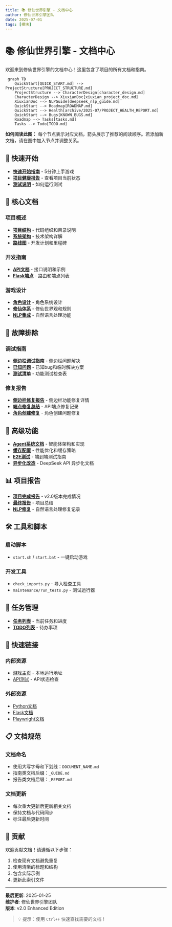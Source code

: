 ```yaml
---
title: 📚 修仙世界引擎 - 文档中心
author: 修仙世界引擎团队
date: 2025-07-01
tags: [模块]
---
```


# 📚 修仙世界引擎 - 文档中心

欢迎来到修仙世界引擎的文档中心！这里包含了项目的所有文档和指南。

```mermaid
 graph TD
    QuickStart[QUICK_START.md] --> ProjectStructure[PROJECT_STRUCTURE.md]
    ProjectStructure --> CharacterDesign[character_design.md]
    CharacterDesign --> XiuxianDoc[xiuxian_project_doc.md]
    XiuxianDoc --> NLPGuide[deepseek_nlp_guide.md]
    QuickStart --> Roadmap[ROADMAP.md]
    QuickStart --> Health[archive/2025-07/PROJECT_HEALTH_REPORT.md]
    QuickStart --> Bugs[KNOWN_BUGS.md]
    Roadmap --> Tasks[tasks.md]
    Tasks --> Todo[TODO.md]
```

**如何阅读此图：** 每个节点表示对应文档，箭头展示了推荐的阅读顺序。若添加新文档，请在图中加入节点并调整关系。

## 🚀 快速开始

- **[快速开始指南](./QUICK_START.md)** - 5分钟上手游戏
- **[项目健康报告](./archive/2025-07/PROJECT_HEALTH_REPORT.md)** - 查看项目当前状态
- **[测试说明](./development/TEST_INSTRUCTIONS.md)** - 如何运行测试

## 📖 核心文档

### 项目概述
- **[项目结构](./PROJECT_STRUCTURE.md)** - 代码组织和目录说明
- **[系统架构](./architecture/)** - 技术架构详解
- **[路线图](./ROADMAP.md)** - 开发计划和里程碑

### 开发指南
- **[API文档](./api/)** - 接口说明和示例
- **[Flask端点](./archive/2025-07/flask_endpoints.md)** - 路由和端点列表

### 游戏设计
- **[角色设计](./character_design.md)** - 角色系统设计
- **[修仙体系](./xiuxian_project_doc.md)** - 修仙世界观和规则
- **[NLP集成](./deepseek_nlp_guide.md)** - 自然语言处理功能

## 🔧 故障排除

### 调试指南
- **[侧边栏调试指南](./archive/2025-07/SIDEBAR_DEBUG_GUIDE.md)** - 侧边栏问题解决
- **[已知问题](./KNOWN_BUGS.md)** - 已知bug和临时解决方案
- **[测试清单](./test_checklist.md)** - 功能测试检查表

### 修复报告
- **[侧边栏修复报告](./archive/2025-07/SIDEBAR_FIX_REPORT.md)** - 侧边栏功能修复详情
- **[端点修复总结](./archive/2025-07/endpoint_fixes_summary.md)** - API端点修复记录
- **[角色创建修复](./archive/2025-07/CHARACTER_CREATION_FIX.md)** - 角色创建问题修复

## 🤖 高级功能

- **[Agent系统文档](./architecture/agent_system.md)** - 智能体架构和实现
- **[缓存配置](./archive/2025-07/cache_settings.md)** - 性能优化和缓存策略
- **[E2E测试](./archive/2025-07/E2E_TEST_COMPLETE_GUIDE.md)** - 端到端测试指南
- **[异步化改造](./archive/2025-07/ASYNC_IMPLEMENTATION_README.md)** - DeepSeek API 异步化文档

## 📊 项目报告

- **[项目完成报告](./reports/PROJECT_COMPLETE.md)** - v2.0版本完成情况
- **[最终报告](./reports/FINAL_REPORT.md)** - 项目总结
- **[NLP修复](./archive/2025-07/NLP_FIX.md)** - 自然语言处理修复记录

## 🛠️ 工具和脚本

### 启动脚本
- `start.sh` / `start.bat` - 一键启动游戏

### 开发工具
- `check_imports.py` - 导入检查工具
- `maintenance/run_tests.py` - 测试运行器

## 📝 任务管理

- **[任务列表](./tasks.md)** - 当前任务和进度
- **[TODO列表](./TODO.md)** - 待办事项

## 🔗 快速链接

### 内部资源
- [游戏主页](http://localhost:5001) - 本地运行地址
- [API测试](http://localhost:5001/status) - API状态检查

### 外部资源
- [Python文档](https://docs.python.org/3/)
- [Flask文档](https://flask.palletsprojects.com/)
- [Playwright文档](https://playwright.dev/)

## 📋 文档规范

### 文档命名
- 使用大写字母和下划线：`DOCUMENT_NAME.md`
- 指南类文档后缀：`_GUIDE.md`
- 报告类文档后缀：`_REPORT.md`

### 文档更新
- 每次重大更新后更新相关文档
- 保持文档与代码同步
- 标注最后更新时间

## 🤝 贡献

欢迎贡献文档！请遵循以下步骤：

1. 检查现有文档避免重复
2. 使用清晰的标题和结构
3. 包含实际示例
4. 更新此索引文件

---

**最后更新**: 2025-01-25  
**维护者**: 修仙世界引擎团队  
**版本**: v2.0 Enhanced Edition

> 💡 提示：使用 `Ctrl+F` 快速查找需要的文档！
